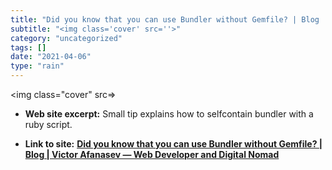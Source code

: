 ```yaml
---
title: "Did you know that you can use Bundler without Gemfile? | Blog | Victor Afanasev — Web Developer and Digital Nomad"
subtitle: "<img class='cover' src=''>"
category: "uncategorized"
tags: []
date: "2021-04-06"
type: "rain"
---
```

<img class="cover" src=>



* **Web site excerpt:** Small tip explains how to selfcontain bundler with a ruby script.

* **Link to site:** **[Did you know that you can use Bundler without Gemfile? | Blog | Victor Afanasev — Web Developer and Digital Nomad](https://victorafanasev.info/tech/you-can-use-bundler-without-gemfile)**